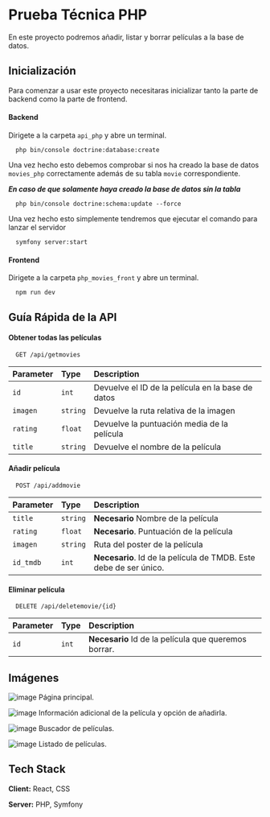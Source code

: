 # Prueba Técnica PHP

En este proyecto podremos añadir, listar y borrar películas a la base de datos. 


## Inicialización

Para comenzar a usar este proyecto necesitaras inicializar tanto la parte de backend como la parte de frontend.

#### Backend

Dirigete a la carpeta `api_php` y abre un terminal. 

```
  php bin/console doctrine:database:create
```

Una vez hecho esto debemos comprobar si nos ha creado la base de datos `movies_php` correctamente además de su tabla `movie` correspondiente. 

***En caso de que solamente haya creado la base de datos sin la tabla***

```
  php bin/console doctrine:schema:update --force
```

Una vez hecho esto simplemente tendremos que ejecutar el comando para lanzar el servidor

```
  symfony server:start 
```


#### Frontend

Dirigete a la carpeta `php_movies_front` y abre un terminal. 

```
  npm run dev
```
## Guía Rápida de la API

#### Obtener todas las películas

```http
  GET /api/getmovies
```

| Parameter | Type     | Description                |
| :-------- | :------- | :------------------------- |
| `id` | `int` | Devuelve el ID de la película en la base de datos |
| `imagen` | `string` | Devuelve la ruta relativa de la imagen |
| `rating` | `float` | Devuelve la puntuación media de la película |
| `title` | `string` | Devuelve el nombre de la película |

#### Añadir película

```http
  POST /api/addmovie
```

| Parameter | Type     | Description                       |
| :-------- | :------- | :-------------------------------- |
| `title`      | `string` | **Necesario** Nombre de la película |
| `rating`      | `float` | **Necesario**. Puntuación de la película |
| `imagen`      | `string` | Ruta del poster de la película |
| `id_tmdb`      | `int` | **Necesario**. Id de la película de TMDB. Este debe de ser único. |

#### Eliminar película

```http
  DELETE /api/deletemovie/{id}
```

| Parameter | Type     | Description                       |
| :-------- | :------- | :-------------------------------- |
| `id`      | `int` | **Necesario** Id de la película que queremos borrar. |


## Imágenes


![image](https://github.com/BorjaLopz/php_movies/assets/122975457/e5292c2d-5c76-48cc-a36d-d73ff73531cc)
Página principal. 

![image](https://github.com/BorjaLopz/php_movies/assets/122975457/bd6bba29-593f-4ab2-a232-20efcf9dcc6a)
Información adicional de la película y opción de añadirla. 

![image](https://github.com/BorjaLopz/php_movies/assets/122975457/b1b2c9d2-d106-4399-8a46-4ad383dc9a17)
Buscador de películas. 

![image](https://github.com/BorjaLopz/php_movies/assets/122975457/76cd3165-24cf-4903-af08-6f8fd498d5d7)
Listado de películas. 

## Tech Stack

**Client:** React, CSS

**Server:** PHP, Symfony

